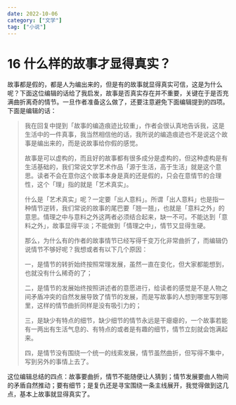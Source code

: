 ```yaml
---
date: 2022-10-06
category: ["文学"] 
tag: ["小说"]
---
```


# 16 什么样的故事才显得真实？

故事都是假的，都是人为编出来的，但是有的故事就显得真实可信，这是为什么呢？下面这位编辑的话给了我启发，故事是否真实存在并不重要，关键在于是否充满曲折离奇的情节。一旦作者准备这么做了，还要注意避免下面编辑提到的四项。
​
下面是编辑的话：​

> 我在回复中提到「故事的编造痕迹比较重」，作者会很认真地告诉我，这是生活中的一件真事，我当然相信他的话，我所说的编造痕迹也不是说这个故事是编出来的，而是说故事给你假的感觉。
>
> 故事是可以虚构的，而且好的故事都有很多成分是虚构的，但这种虚构是有生活基础的，我们常说文学艺术作品「源于生活，高于生活」就是这个意思。读者不会在意你这个故事本身是真的还是假的，只会在意情节的合理性，这个「理」指的就是「艺术真实」。
>
> 什么是「艺术真实」呢？一定要「出人意料」。所谓「出人意料」也是指一种情节逆转，我们常说的故事的尾巴要「翘一翘」，也就是「意料之外」的意思。情理之中与意料之外这两者必须结合起来，缺一不可。不能达到「意料之外」，故事显得平淡；不能做到「情理之中」，情节又显得生硬。
>
> 那么，为什么有的作者的故事情节已经写得千变万化非常曲折了，而编辑仍说情节不够好呢？我想或者有以下几个原因：
>
> 一，是情节的转折始终按照常理发展，虽然一直在变化，但大家都能想到，也就没有什么稀奇的了；
>
> 二，是情节的发展始终按照讲述者的意愿进行，给读者的感觉是不是人物之间矛盾冲突的自然发展导致了情节的发展，而是写故事的人想到哪里写到哪里，这样的情节曲折同样是没有吸引力的；
>
> 三，是缺少有特点的细节，缺少细节的情节永远是干瘪瘪的，一个故事若能有一两出有生活气息的、有特点的或者是有趣的细节，情节立刻就会饱满起来。
>
> 四，是情节没有围绕一个统一的线索发展，情节虽然曲折，但写得不集中，写到另外的事情上去了。

这位编辑总结的四点：故事要曲折，情节不能随便让人猜到；情节发展要由人物间的矛盾自然推动；要有细节；是复仇还是寻宝围绕一条主线展开，我觉得做到这几点，基本上故事就显得真实了。